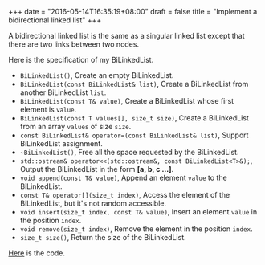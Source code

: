 +++
date = "2016-05-14T16:35:19+08:00"
draft = false
title = "Implement a bidirectional linked list"
+++

A bidirectional linked list is the same as a singular linked list except that
there are two links between two nodes.

Here is the specification of my BiLinkedList.

* ``BiLinkedList()``, Create an empty BiLinkedList.
* ``BiLinkedList(const BiLinkedList& list)``, Create a BiLinkedList from another
BiLinkedList ``list``.
* ``BiLinkedList(const T& value)``, Create a BiLinkedList whose first element
is ``value``.
* ``BiLinkedList(const T values[], size_t size)``, Create a BiLinkedList from
an array ``values`` of size ``size``.
* ``const BiLinkedList& operator=(const BiLinkedList& list)``, Support
BiLinkedList assignment.
* ``~BiLinkedList()``, Free all the space requested by the BiLinkedList.
* ``std::ostream& operator<<(std::ostream&, const BiLinkedList<T>&);``,
Output the BiLinkedList in the form **[a, b, c ...]**.
* ``void append(const T& value)``, Append an element ``value`` to the
BiLinkedList.
* ``const T& operator[](size_t index)``, Access the element of the BiLinkedList,
but it's not random accessible.
* ``void insert(size_t index, const T& value)``, Insert an element ``value``
in the position ``index``.
* ``void remove(size_t index)``, Remove the element in the position ``index``.
* ``size_t size()``, Return the size of the BiLinkedList.

[Here](https://github.com/zhengyhn/hugo-blog-code/tree/master/bidirectional-list) is the code.
